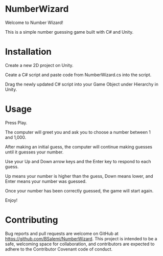 # NumberWizard

Welcome to Number Wizard! 

This is a simple number guessing game built with C# and Unity. 

# Installation 

Create a new 2D project on Unity.

Ceate a C# script and paste code from NumberWizard.cs into the script.  

Drag the newly updated C# script into your Game Object under Hierarchy in Unity.



# Usage

Press Play.

The computer will greet you and ask you to choose a number between 1 and 1,000.

After making an initial guess, the computer will continue making guesses until it guesses your number. 

Use your Up and Down arrow keys and the Enter key to respond to each guess. 

Up means your number is higher than the guess, Down means lower, and Enter means your number was guessed.

Once your number has been correctly guessed, the game will start again. 

Enjoy!

# Contributing 

Bug reports and pull requests are welcome on GitHub at https://github.com/BSalemi/NumberWizard. This project is intended to be a safe, welcoming space for collaboration, and contributors are expected to adhere to the Contributor Covenant code of conduct.
